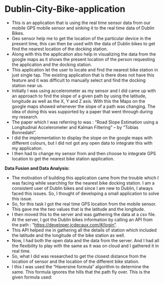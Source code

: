 # Dublin-City-Bike-application

- This is an application that is using the real time sensor data from our mobile GPS mobile sensor and sinking it to the real time data of Dublin Bikes. 
- Geo sensor help me to get the location of the particular device in the present time, this can then be used with the data of Dublin bikes to get find the nearest location of the docking station. 
- Along with this the application also help in visualizing the data from the google maps as it shows the present location of the person requesting the application and the docking  station. 
- This application let the user to locate and find the nearest bike station in just single tap. The existing application that is there does not have this feature and it was difficult to manually select and find the docking station near us.
- Initially I was using accelerometer as my sensor and I did came up with an approach to find the slope of a given path by using the latitude, longitude as well as the X, Y and Z axis. With this the Maps on the google maps showed whenever the slope of a path was changing. The idea of doing this was supported by a paper that  went through during my research. 
- The paper which I was referring to was : “Road Slope Estimation using a Longitudinal Accelerometer and Kalman Filtering” – by “Tobias Bonnedahl”. 
- I did the implementation to display the slope on the google maps with different colours, but I did not got any open data to integrate this with my application.
- I then had to change my sensor from and then choose to integrate GPS location to get the nearest bike station application.

**Data Fusion and Data Analysis:**
 - The motivation of building this application came from the trouble which I was facing while searching for the nearest bike docking station. I am a consistent user of Dublin bikes and since I am new to Dublin, I always faced this issues. So, I thought of developing a small application to solve this issue. 
- So, for this task I got the real time GPS location from the mobile sensor. This gave me the two values that is the latitude and the longitude. 
- I then moved this to the server and was gathering the data at a csv file. At the server, I got the Dublin bikes information by calling an API from the path : “https://developer.jcdecaux.com/#/login”. 
- This API helped me in gathering all the details of station which included the latitude and the longitude of the bike station as well. 
- Now, I had both the open data and the data from the server. And I had all the flexibility to play with the same as it was on cloud and I gathered it in real time.
- So, what I did was researched to get the closest distance from the location of sensor and the location of the different bike station. 
- I this I was used the “Haversine formula” algorithm to determine the same. This formula ignores the hills that the path fly over. This is the given formula used:
 
<img>
